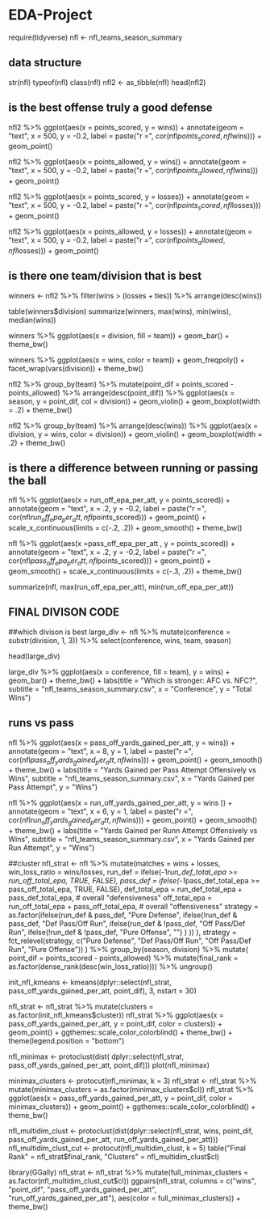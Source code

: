 # EDA-Project

require(tidyverse)
nfl <- nfl_teams_season_summary


## data structure
str(nfl)
typeof(nfl)
class(nfl)
nfl2 <- as_tibble(nfl)
head(nfl2)

## is the best offense truly a good defense

nfl2 %>%
  ggplot(aes(x = points_scored,
             y = wins)) +
  annotate(geom = "text", x = 500, y = -0.2, label = paste("r =", cor(nfl$points_scored, 
  nfl$wins))) +
  geom_point()

nfl2 %>%
  ggplot(aes(x = points_allowed,
             y = wins)) +
  annotate(geom = "text", x = 500, y = -0.2, label = paste("r =", cor(nfl$points_allowed, 
  nfl$wins))) +
  geom_point()

nfl2 %>%
  ggplot(aes(x = points_scored,
             y = losses)) +
  annotate(geom = "text", x = 500, y = -0.2, label = paste("r =", cor(nfl$points_scored,
  nfl$losses))) +
  geom_point()

nfl2 %>%
  ggplot(aes(x = points_allowed,
             y = losses)) +
  annotate(geom = "text", x = 500, y = -0.2, label = paste("r =", cor(nfl$points_allowed,
  nfl$losses))) +
  geom_point()



## is there one team/division that is best
winners <- nfl2 %>%
  filter(wins > (losses + ties)) %>%
  arrange(desc(wins))

table(winners$division)
summarize(winners, max(wins), min(wins), median(wins))

winners %>%
  ggplot(aes(x = division, fill = team)) +
  geom_bar() +
  theme_bw()


winners %>%
  ggplot(aes(x = wins, color = team)) +
  geom_freqpoly()  +
  facet_wrap(vars(division)) +
  theme_bw()  

nfl2 %>%
  group_by(team) %>%
  mutate(point_dif = points_scored - points_allowed) %>%
  arrange(desc(point_dif)) %>%
  ggplot(aes(x = season, y = point_dif, col = division)) + 
  geom_violin() +
  geom_boxplot(width = .2) +
  theme_bw()
  
  
nfl2 %>%
  group_by(team) %>%
  arrange(desc(wins)) %>%
  ggplot(aes(x = division, y = wins, color = division)) + 
  geom_violin() +
  geom_boxplot(width = .2) +
  theme_bw()


## is there a difference between running or passing the ball
nfl %>%
  ggplot(aes(x = run_off_epa_per_att,
             y = points_scored)) +
  annotate(geom = "text", x = .2, y = -0.2, label = paste("r =", cor(nfl$run_off_epa_per_att,
  nfl$points_scored))) +
  geom_point() +
  scale_x_continuous(limits = c(-.2, .2)) +
  geom_smooth() +
  theme_bw()

nfl %>%
  ggplot(aes(x =pass_off_epa_per_att ,
             y = points_scored)) +
  annotate(geom = "text", x = .2, y = -0.2, label = paste("r =", cor(nfl$pass_off_epa_per_att,
  nfl$points_scored))) +
  geom_point() +
  geom_smooth() +
  scale_x_continuous(limits = c(-.3, .2)) +
  theme_bw()

summarize(nfl, max(run_off_epa_per_att), min(run_off_epa_per_att))



## FINAL DIVISON CODE
##which divison is best
large_div <- nfl %>% 
  mutate(conference = substr(division, 1, 3)) %>%
  select(conference, wins, team, season)

head(large_div)

large_div %>%
  ggplot(aes(x = conference, fill = team), y = wins) +
  geom_bar() + 
  theme_bw() +
  labs(title = "Which is stronger: AFC vs. NFC?", 
       subtitle = "nfl_teams_season_summary.csv",
       x = "Conference",
       y = "Total Wins") 


## runs vs pass
nfl %>%
  ggplot(aes(x = pass_off_yards_gained_per_att,
             y = wins)) + 
  annotate(geom = "text", x = 8, y = 1, label = paste("r =", cor(nfl$pass_off_yards_gained_per_att,
  nfl$wins))) +
  geom_point() +
  geom_smooth() +
  theme_bw() +
  labs(title = "Yards Gained per Pass Attempt Offensively vs Wins",
       subtitle = "nfl_teams_season_summary.csv",
       x = "Yards Gained per Pass Attempt",
       y = "Wins")


nfl %>%
  ggplot(aes(x = run_off_yards_gained_per_att,
             y = wins )) + 
  annotate(geom = "text", x = 6, y = 1, label = paste("r =", cor(nfl$run_off_yards_gained_per_att,
  nfl$wins))) +
  geom_point() +
  geom_smooth() +
  theme_bw() +
  labs(title = "Yards Gained per Runn Attempt Offensively vs Wins",
       subtitle = "nfl_teams_season_summary.csv",
       x = "Yards Gained per Run Attempt",
       y = "Wins")

##cluster
nfl_strat <- nfl %>%
  mutate(matches = wins + losses,
         win_loss_ratio = wins/losses,
         run_def = ifelse(-1*run_def_total_epa >= run_off_total_epa, TRUE, FALSE),
         pass_def = ifelse(-1*pass_def_total_epa >= pass_off_total_epa, TRUE, FALSE),
         def_total_epa = run_def_total_epa + pass_def_total_epa, # overall "defensiveness"
         off_total_epa = run_off_total_epa + pass_off_total_epa, # overall "offensiveness"
         strategy = as.factor(ifelse(run_def & pass_def, "Pure Defense",
                                     ifelse(!run_def & pass_def, "Def Pass/Off Run",
                                            ifelse(run_def & !pass_def, "Off Pass/Def Run",
                                                   ifelse(!run_def & !pass_def, "Pure Offense", "")
                                            )
                                     ))
         ),
         strategy = fct_relevel(strategy, c("Pure Defense", "Def Pass/Off Run", "Off Pass/Def Run", "Pure Offense"))
  ) %>%
  group_by(season, division) %>%
  mutate( point_dif = points_scored - points_allowed) %>%
  mutate(final_rank = as.factor(dense_rank(desc(win_loss_ratio)))) %>%
  ungroup()

init_nfl_kmeans <- 
  kmeans(dplyr::select(nfl_strat,
                       pass_off_yards_gained_per_att, point_dif),
         3, nstart = 30)

nfl_strat <- nfl_strat %>%
  mutate(clusters = 
           as.factor(init_nfl_kmeans$cluster))
nfl_strat %>%
  ggplot(aes(x = pass_off_yards_gained_per_att, y = point_dif,
             color = clusters)) +
  geom_point() + 
  ggthemes::scale_color_colorblind() +
  theme_bw() +
  theme(legend.position = "bottom")





nfl_minimax <- protoclust(dist(
  dplyr::select(nfl_strat,
                pass_off_yards_gained_per_att, point_dif)))
plot(nfl_minimax)


minimax_clusters <-
  protocut(nfl_minimax, k = 3)
nfl_strat <- nfl_strat %>%
  mutate(minimax_clusters = 
           as.factor(minimax_clusters$cl))
nfl_strat %>%
  ggplot(aes(x = pass_off_yards_gained_per_att, y = point_dif,
             color = minimax_clusters)) +
  geom_point() +
  ggthemes::scale_color_colorblind() +
  theme_bw()

nfl_multidim_clust <- protoclust(dist(dplyr::select(nfl_strat,
                                                    wins, point_dif,
                                                    pass_off_yards_gained_per_att, run_off_yards_gained_per_att)))
nfl_multidim_clust_cut <- protocut(nfl_multidim_clust, k = 5)
table("Final Rank" = nfl_strat$final_rank,
      "Clusters" = nfl_multidim_clust$cl)

library(GGally)
nfl_strat <- nfl_strat %>%
  mutate(full_minimax_clusters = 
           as.factor(nfl_multidim_clust_cut$cl))
ggpairs(nfl_strat,
        columns =
          c("wins", "point_dif",
            "pass_off_yards_gained_per_att", "run_off_yards_gained_per_att"),
        aes(color = full_minimax_clusters)) +
  theme_bw()
  
